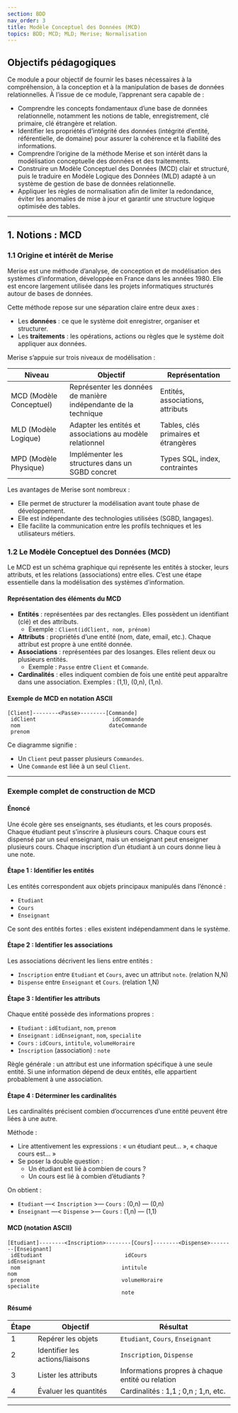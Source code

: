 ```yaml
---
section: BDD
nav_order: 3
title: Modèle Conceptuel des Données (MCD)
topics: BDD; MCD; MLD; Merise; Normalisation
---
```


## Objectifs pédagogiques

Ce module a pour objectif de fournir les bases nécessaires à la compréhension, à la conception et à la manipulation de bases de données relationnelles. À l’issue de ce module, l’apprenant sera capable de :

- Comprendre les concepts fondamentaux d’une base de données relationnelle, notamment les notions de table, enregistrement, clé primaire, clé étrangère et relation.
- Identifier les propriétés d’intégrité des données (intégrité d’entité, référentielle, de domaine) pour assurer la cohérence et la fiabilité des informations.
- Comprendre l’origine de la méthode Merise et son intérêt dans la modélisation conceptuelle des données et des traitements.
- Construire un Modèle Conceptuel des Données (MCD) clair et structuré, puis le traduire en Modèle Logique des Données (MLD) adapté à un système de gestion de base de données relationnelle.
- Appliquer les règles de normalisation afin de limiter la redondance, éviter les anomalies de mise à jour et garantir une structure logique optimisée des tables.

---

## 1. Notions : MCD

### 1.1 Origine et intérêt de Merise

Merise est une méthode d’analyse, de conception et de modélisation des systèmes d’information, développée en France dans les années 1980. Elle est encore largement utilisée dans les projets informatiques structurés autour de bases de données.

Cette méthode repose sur une séparation claire entre deux axes :

- Les **données** : ce que le système doit enregistrer, organiser et structurer.
- Les **traitements** : les opérations, actions ou règles que le système doit appliquer aux données.

Merise s’appuie sur trois niveaux de modélisation :

| Niveau                  | Objectif                                                        | Représentation                       |
| ----------------------- | --------------------------------------------------------------- | ------------------------------------ |
| MCD (Modèle Conceptuel) | Représenter les données de manière indépendante de la technique | Entités, associations, attributs     |
| MLD (Modèle Logique)    | Adapter les entités et associations au modèle relationnel       | Tables, clés primaires et étrangères |
| MPD (Modèle Physique)   | Implémenter les structures dans un SGBD concret                 | Types SQL, index, contraintes        |

Les avantages de Merise sont nombreux :

- Elle permet de structurer la modélisation avant toute phase de développement.
- Elle est indépendante des technologies utilisées (SGBD, langages).
- Elle facilite la communication entre les profils techniques et les utilisateurs métiers.

### 1.2 Le Modèle Conceptuel des Données (MCD)

Le MCD est un schéma graphique qui représente les entités à stocker, leurs attributs, et les relations (associations) entre elles. C’est une étape essentielle dans la modélisation des systèmes d’information.

#### Représentation des éléments du MCD

- **Entités** : représentées par des rectangles. Elles possèdent un identifiant (clé) et des attributs.
  - Exemple : `Client(idClient, nom, prénom)`
- **Attributs** : propriétés d’une entité (nom, date, email, etc.). Chaque attribut est propre à une entité donnée.
- **Associations** : représentées par des losanges. Elles relient deux ou plusieurs entités.
  - Exemple : `Passe` entre `Client` et `Commande`.
- **Cardinalités** : elles indiquent combien de fois une entité peut apparaître dans une association. Exemples : (1,1), (0,n), (1,n).

#### Exemple de MCD en notation ASCII

```
[Client]--------<Passe>--------[Commande]
 idClient                        idCommande
 nom                            dateCommande
 prenom
```

Ce diagramme signifie :

- Un `Client` peut passer plusieurs `Commandes`.
- Une `Commande` est liée à un seul `Client`.

---

### Exemple complet de construction de MCD

#### Énoncé

Une école gère ses enseignants, ses étudiants, et les cours proposés.
Chaque étudiant peut s’inscrire à plusieurs cours.
Chaque cours est dispensé par un seul enseignant, mais un enseignant peut enseigner plusieurs cours.
Chaque inscription d’un étudiant à un cours donne lieu à une note.

#### Étape 1 : Identifier les entités

Les entités correspondent aux objets principaux manipulés dans l’énoncé :

- `Etudiant`
- `Cours`
- `Enseignant`

Ce sont des entités fortes : elles existent indépendamment dans le système.

#### Étape 2 : Identifier les associations

Les associations décrivent les liens entre entités :

- `Inscription` entre `Etudiant` et `Cours`, avec un attribut `note`. (relation N,N)
- `Dispense` entre `Enseignant` et `Cours`. (relation 1,N)

#### Étape 3 : Identifier les attributs

Chaque entité possède des informations propres :

- `Etudiant` : `idEtudiant`, `nom`, `prenom`
- `Enseignant` : `idEnseignant`, `nom`, `specialite`
- `Cours` : `idCours`, `intitule`, `volumeHoraire`
- `Inscription` (association) : `note`

Règle générale : un attribut est une information spécifique à une seule entité. Si une information dépend de deux entités, elle appartient probablement à une association.

#### Étape 4 : Déterminer les cardinalités

Les cardinalités précisent combien d’occurrences d’une entité peuvent être liées à une autre.

Méthode :

- Lire attentivement les expressions : « un étudiant peut… », « chaque cours est… »
- Se poser la double question :
  - Un étudiant est lié à combien de cours ?
  - Un cours est lié à combien d’étudiants ?

On obtient :

- `Etudiant` —< `Inscription` >— `Cours` : (0,n) — (0,n)
- `Enseignant` —< `Dispense` >— `Cours` : (1,n) — (1,1)

#### MCD (notation ASCII)

```
[Etudiant]--------<Inscription>--------[Cours]--------<Dispense>--------[Enseignant]
 idEtudiant                          idCours                            idEnseignant
 nom                                intitule                           nom
 prenom                             volumeHoraire                      specialite
                                    note
```

#### Résumé

| Étape | Objectif                        | Résultat                                         |
| ----- | ------------------------------- | ------------------------------------------------ |
| 1     | Repérer les objets              | `Etudiant`, `Cours`, `Enseignant`                |
| 2     | Identifier les actions/liaisons | `Inscription`, `Dispense`                        |
| 3     | Lister les attributs            | Informations propres à chaque entité ou relation |
| 4     | Évaluer les quantités           | Cardinalités : 1,1 ; 0,n ; 1,n, etc.             |

---

